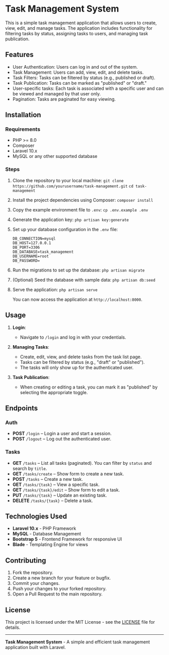 
# Task Management System

This is a simple task management application that allows users to create, view, edit, and manage tasks. The application includes functionality for filtering tasks by status, assigning tasks to users, and managing task publication.

## Features

- User Authentication: Users can log in and out of the system.
- Task Management: Users can add, view, edit, and delete tasks.
- Task Filters: Tasks can be filtered by status (e.g., published or draft).
- Task Publication: Tasks can be marked as "published" or "draft."
- User-specific tasks: Each task is associated with a specific user and can be viewed and managed by that user only.
- Pagination: Tasks are paginated for easy viewing.

## Installation

### Requirements

- PHP >= 8.0
- Composer
- Laravel 10.x
- MySQL or any other supported database

### Steps

1. Clone the repository to your local machine:
   `git clone https://github.com/yourusername/task-management.git`
   `cd task-management`

2. Install the project dependencies using Composer:
   `composer install`

3. Copy the example environment file to `.env`:
   `cp .env.example .env`

4. Generate the application key:
   `php artisan key:generate`

5. Set up your database configuration in the `.env` file:
   ```
   DB_CONNECTION=mysql
   DB_HOST=127.0.0.1
   DB_PORT=3306
   DB_DATABASE=task_management
   DB_USERNAME=root
   DB_PASSWORD=
   ```

6. Run the migrations to set up the database:
   `php artisan migrate`

7. (Optional) Seed the database with sample data:
   `php artisan db:seed`

8. Serve the application:
   `php artisan serve`

   You can now access the application at `http://localhost:8000`.

## Usage

1. **Login**:
   - Navigate to `/login` and log in with your credentials.

2. **Managing Tasks**:
   - Create, edit, view, and delete tasks from the task list page.
   - Tasks can be filtered by status (e.g., "draft" or "published").
   - The tasks will only show up for the authenticated user.

3. **Task Publication**:
   - When creating or editing a task, you can mark it as "published" by selecting the appropriate toggle.

## Endpoints

### Auth

- **POST** `/login` – Login a user and start a session.
- **POST** `/logout` – Log out the authenticated user.

### Tasks

- **GET** `/tasks` – List all tasks (paginated). You can filter by `status` and search by `title`.
- **GET** `/tasks/create` – Show form to create a new task.
- **POST** `/tasks` – Create a new task.
- **GET** `/tasks/{task}` – View a specific task.
- **GET** `/tasks/{task}/edit` – Show form to edit a task.
- **PUT** `/tasks/{task}` – Update an existing task.
- **DELETE** `/tasks/{task}` – Delete a task.

## Technologies Used

- **Laravel 10.x** - PHP Framework
- **MySQL** - Database Management
- **Bootstrap 5** - Frontend Framework for responsive UI
- **Blade** - Templating Engine for views

## Contributing

1. Fork the repository.
2. Create a new branch for your feature or bugfix.
3. Commit your changes.
4. Push your changes to your forked repository.
5. Open a Pull Request to the main repository.

## License

This project is licensed under the MIT License - see the [LICENSE](LICENSE) file for details.

---

**Task Management System** - A simple and efficient task management application built with Laravel.
